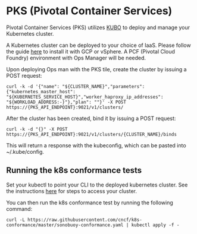 # PKS (Pivotal Container Services)

Pivotal Container Services (PKS) utilizes [KUBO](https://pivotal.io/partners/kubo) to deploy and manage your Kubernetes cluster.

A Kubernetes cluster can be deployed to your choice of IaaS. Please follow the guide [here](https://docs-pks.cfapps.io/pks/installing.html) to install it with GCP or vSphere. A PCF (Pivotal Cloud Foundry) environment with Ops Manager will be needed.

Upon deploying Ops man with the PKS tile, create the cluster by issuing a POST request:
```
curl -k -d '{"name": "${CLUSTER_NAME}","parameters": {"kubernetes_master_host": "${KUBERNETES_SERVICE_HOST}","worker_haproxy_ip_addresses": "${WORKLOAD_ADDRESS:-}"},"plan": ""}' -X POST https://{PKS_API_ENDPOINT}:9021/v1/clusters/
```

After the cluster has been created, bind it by issuing a POST request:
```
curl -k -d "{}" -X POST https://{PKS_API_ENDPOINT}:9021/v1/clusters/{CLUSTER_NAME}/binds
```
This will return a response with the kubeconfig, which can be pasted into ~/.kube/config.

## Running the k8s conformance tests

Set your kubectl to point your CLI to the deployed kubernetes cluster. See the instructions [here](https://docs-pks.cfapps.io/pks/using.html) for steps to access your cluster.

You can then run the k8s conformance test by running the following command:

```
curl -L https://raw.githubusercontent.com/cncf/k8s-conformance/master/sonobuoy-conformance.yaml | kubectl apply -f -
```

